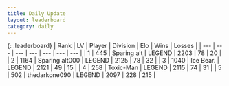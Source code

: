 ```yaml
---
title: Daily Update
layout: leaderboard
category: daily
---
```


{: .leaderboard}
| Rank | LV | Player | Division | Elo | Wins | Losses |
| --- | --- | --- | --- | --- | --- | --- |
| <span data-change="0">1</span> | 445 | <span title="ID: 382502">Sparing alt</span> | LEGEND | <span data-change="10">2203</span> | <span data-change="6">78</span> | <span data-change="1">20</span> |
| <span data-change="2">2</span> | 1164 | <span title="ID: 203132">Sparing alt000</span> | LEGEND | <span data-change="42">2125</span> | <span data-change="17">78</span> | <span data-change="5">32</span> |
| <span data-change="8">3</span> | 1040 | <span title="ID: 417840">Ice Bear.</span> | LEGEND | <span data-change="97">2121</span> | <span data-change="15">49</span> | <span data-change="1">15</span> |
| <span data-change="-2">4</span> | 258 | <span title="ID: 521263">Toxic-Man</span> | LEGEND | <span data-change="0">2115</span> | <span data-change="0">74</span> | <span data-change="0">31</span> |
| <span data-change="115">5</span> | 502 | <span title="ID: 562775">thedarkone090</span> | LEGEND | <span data-change="233">2097</span> | <span data-change="43">228</span> | <span data-change="15">215</span> |